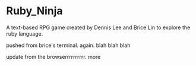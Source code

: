 Ruby_Ninja
==========

A text-based RPG game created by Dennis Lee and Brice Lin to explore the ruby language.

pushed from brice's terminal. again. blah blah blah

update from the browserrrrrrrrrr. more
